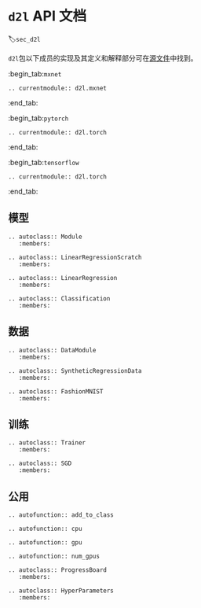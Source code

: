 # `d2l` API 文档
:label:`sec_d2l`

`d2l`包以下成员的实现及其定义和解释部分可在[源文件](https://github.com/d2l-ai/d2l-en/tree/master/d2l)中找到。


:begin_tab:`mxnet`
```eval_rst
.. currentmodule:: d2l.mxnet
```
:end_tab:

:begin_tab:`pytorch`
```eval_rst
.. currentmodule:: d2l.torch
```
:end_tab:

:begin_tab:`tensorflow`
```eval_rst
.. currentmodule:: d2l.torch
```
:end_tab:

## 模型

```eval_rst
.. autoclass:: Module
   :members:

.. autoclass:: LinearRegressionScratch
   :members:

.. autoclass:: LinearRegression
   :members:

.. autoclass:: Classification
   :members:
```

## 数据

```eval_rst
.. autoclass:: DataModule
   :members:

.. autoclass:: SyntheticRegressionData
   :members:

.. autoclass:: FashionMNIST
   :members:
```

## 训练

```eval_rst
.. autoclass:: Trainer
   :members:

.. autoclass:: SGD
   :members:
```

## 公用

```eval_rst
.. autofunction:: add_to_class

.. autofunction:: cpu

.. autofunction:: gpu

.. autofunction:: num_gpus

.. autoclass:: ProgressBoard
   :members:

.. autoclass:: HyperParameters
   :members:
```
